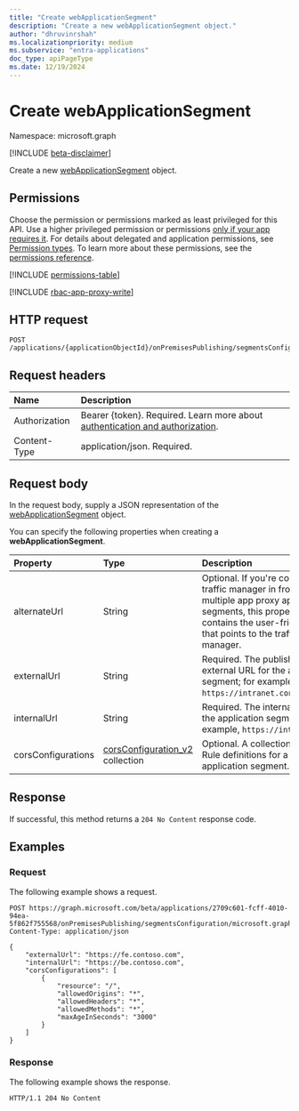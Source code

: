 ```yaml
---
title: "Create webApplicationSegment"
description: "Create a new webApplicationSegment object."
author: "dhruvinrshah"
ms.localizationpriority: medium
ms.subservice: "entra-applications"
doc_type: apiPageType
ms.date: 12/19/2024
---
```


# Create webApplicationSegment

Namespace: microsoft.graph

[!INCLUDE [beta-disclaimer](../../includes/beta-disclaimer.md)]

Create a new [webApplicationSegment](../resources/webapplicationsegment.md) object.

## Permissions

Choose the permission or permissions marked as least privileged for this API. Use a higher privileged permission or permissions [only if your app requires it](/graph/permissions-overview#best-practices-for-using-microsoft-graph-permissions). For details about delegated and application permissions, see [Permission types](/graph/permissions-overview#permission-types). To learn more about these permissions, see the [permissions reference](/graph/permissions-reference).

<!-- {
  "blockType": "permissions",
  "name": "websegmentconfiguration-post-applicationsegments-permissions"
}
-->
[!INCLUDE [permissions-table](../includes/permissions/websegmentconfiguration-post-applicationsegments-permissions.md)]

[!INCLUDE [rbac-app-proxy-write](../includes/rbac-for-apis/rbac-app-proxy-write.md)]

## HTTP request

<!-- {
  "blockType": "ignored"
}
-->
``` http
POST /applications/{applicationObjectId}/onPremisesPublishing/segmentsConfiguration/microsoft.graph.webSegmentConfiguration/applicationSegments
```

## Request headers

|Name|Description|
|:---|:---|
|Authorization|Bearer {token}. Required. Learn more about [authentication and authorization](/graph/auth/auth-concepts).|
|Content-Type|application/json. Required.|

## Request body

In the request body, supply a JSON representation of the [webApplicationSegment](../resources/webapplicationsegment.md) object.

You can specify the following properties when creating a **webApplicationSegment**.

|Property|Type|Description|
|:---|:---|:---|
|alternateUrl|String|Optional. If you're configuring a traffic manager in front of multiple app proxy application segments, this property contains the user-friendly URL that points to the traffic manager.|
|externalUrl|String |Required. The published external URL for the application segment; for example, `https://intranet.contoso.com/`.|
|internalUrl|String |Required. The internal URL of the application segment; for example, `https://intranet/`.|
|corsConfigurations|[corsConfiguration_v2](../resources/corsconfiguration_v2.md) collection|Optional. A collection of CORS Rule definitions for a particular application segment.|


## Response

If successful, this method returns a `204 No Content` response code.

## Examples

### Request

The following example shows a request.
<!-- {
  "blockType": "request",
  "name": "create_webapplicationsegment_from_"
}
-->
``` http
POST https://graph.microsoft.com/beta/applications/2709c601-fcff-4010-94ea-5f862f755568/onPremisesPublishing/segmentsConfiguration/microsoft.graph.webSegmentConfiguration/applicationSegments/
Content-Type: application/json

{
    "externalUrl": "https://fe.contoso.com",
    "internalUrl": "https://be.contoso.com",
    "corsConfigurations": [
        {
            "resource": "/",
            "allowedOrigins": "*",
            "allowedHeaders": "*",
            "allowedMethods": "*",
            "maxAgeInSeconds": "3000"
        }
    ]
}
```


### Response

The following example shows the response.
<!-- {
  "blockType": "response",
  "truncated": true
}
-->
``` http
HTTP/1.1 204 No Content
```

